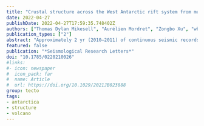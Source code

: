 ```yaml
---
title: "Crustal structure across the West Antarctic rift system from multicomponent ambient noise surface wave tomography"
date: 2022-04-27
publishDate: 2022-04-27T17:59:35.748402Z
authors: ["Thomas Dylan Mikesell", "Aurélien Mordret", "Zongbo Xu", "wbfrank"]
publication_types: ["2"]
abstract: "Approximately 2 yr (2010–2011) of continuous seismic records from a subset of the Antarctic component of the Polar Earth Observing Network (POLENET‐ANET) seismic network deployed in West Antarctica are used to compute the nine components of the correlation tensor between each pair of stations in the network. Rayleigh wave velocity information from the vertical and radial components was extracted in the form of group and phase velocity dispersion curves, whereas the transverse component provided complimentary Love wave velocity information. The multicomponent Rayleigh wave measurements (ZZ, RR, ZR, and RZ) were averaged and used to infer the measurement uncertainties. The Rayleigh and Love wave group and phase velocities were then regionalized in space using a 2D deterministic tomography. A transect that spans the West Antarctic rift system was extracted from the tomography at individual periods between 7 and 60 s for the four types of surface wave velocities (i.e., Rayleigh and Love phase and group velocities). A transdimensional Bayesian joint inversion algorithm was used to invert these four datasets for a 1D model of isotropic shear‐wave velocity versus depth at each point along the transect. In this way, surface wave dispersion curves from multicomponent noise correlations were used to build a 2D isotropic shear‐wave velocity model down to ∼55 km depth. In this model, the top of the large low‐velocity zone beneath Marie Byrd Land was imaged (up to a 5% decrease in velocity at ∼50 km depth), which provides further evidence for a mantle hot spot beneath the crust that supports the high topography in this region. We also observed a large velocity contrast in the lower crust beneath Marie Byrd Land at a depth where previous long‐period seismicity has been observed. This strong contrast occurs more shallow than in previous crustal models, which compared to our model identify a deeper Moho (∼5–10 km deeper) beneath Marie Byrd Land. This new model has implications for interpreting earthquake locations in this region and perhaps necessitates that we revisit past hypocenter estimation studies using updated velocity models for the region."
featured: false
publication: "*Seismological Research Letters*"
doi: "10.1785/0220210026"
#links:
#- icon: newspaper
#  icon_pack: far
#  name: Article
#  url: https://doi.org/10.1029/2021JB023888
group: tecto
tags:
- antarctica
- structure
- volcano
---
```


